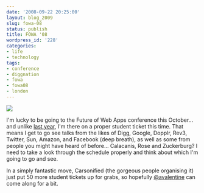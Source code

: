 ```yaml
---
date: '2008-09-22 20:25:00'
layout: blog_2009
slug: fowa-08
status: publish
title: FOWA '08
wordpress_id: '228'
categories:
- life
- technology
tags:
- conference
- diggnation
- fowa
- fowa08
- london
---
```


![](http://s3.amazonaws.com/alexmuller/static/blog/2008-09-22-fowa-badge.png)

I'm lucky to be going to the Future of Web Apps conference this October... and
unlike [last year](http://alex.mullr.net/blog/2007/10/fowa/), I'm there on a
proper student ticket this time. That means I get to go see talks from the
likes of Digg, Google, Dopplr, Rev3, Twitter, Sun, Amazon, and Facebook (deep
breath), as well as some from people you might have heard of before...
Calacanis, Rose and Zuckerburg? I need to take a look through the schedule
properly and think about which I'm going to go and see.

In a simply fantastic move, Carsonified (the gorgeous people organising it)
just put 50 more student tickets up for grabs, so hopefully
[@avalentine](http://twitter.com/avalentine) can come along for a bit.
